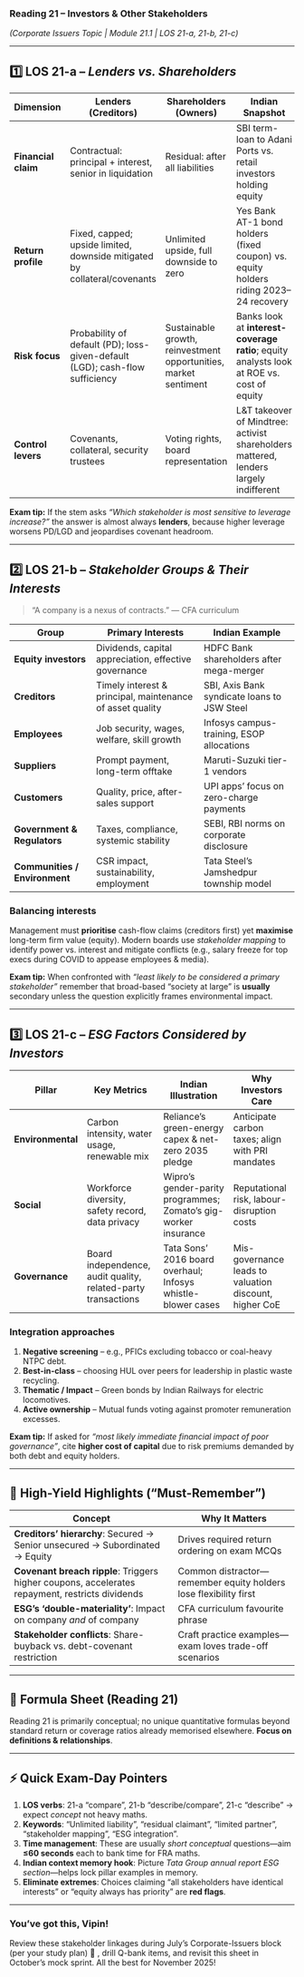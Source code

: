 ### Reading 21 – **Investors & Other Stakeholders**

*(Corporate Issuers Topic | Module 21.1 | LOS 21-a, 21-b, 21-c)*&#x20;

---

## 1️⃣ LOS 21-a – *Lenders vs. Shareholders*

| Dimension           | Lenders (Creditors)                                                          | Shareholders (Owners)                                            | Indian Snapshot                                                                           |
| ------------------- | ---------------------------------------------------------------------------- | ---------------------------------------------------------------- | ----------------------------------------------------------------------------------------- |
| **Financial claim** | Contractual: principal + interest, senior in liquidation                     | Residual: after all liabilities                                  | SBI term-loan to Adani Ports vs. retail investors holding equity                          |
| **Return profile**  | Fixed, capped; upside limited, downside mitigated by collateral/covenants    | Unlimited upside, full downside to zero                          | Yes Bank AT-1 bond holders (fixed coupon) vs. equity holders riding 2023–24 recovery      |
| **Risk focus**      | Probability of default (PD); loss-given-default (LGD); cash-flow sufficiency | Sustainable growth, reinvestment opportunities, market sentiment | Banks look at **interest-coverage ratio**; equity analysts look at ROE vs. cost of equity |
| **Control levers**  | Covenants, collateral, security trustees                                     | Voting rights, board representation                              | L\&T takeover of Mindtree: activist shareholders mattered, lenders largely indifferent    |

**Exam tip:** If the stem asks *“Which stakeholder is most sensitive to leverage increase?”* the answer is almost always **lenders**, because higher leverage worsens PD/LGD and jeopardises covenant headroom.

---

## 2️⃣ LOS 21-b – *Stakeholder Groups & Their Interests*

> “A company is a nexus of contracts.”
> — CFA curriculum

| Group                         | Primary Interests                                         | Indian Example                              |
| ----------------------------- | --------------------------------------------------------- | ------------------------------------------- |
| **Equity investors**          | Dividends, capital appreciation, effective governance     | HDFC Bank shareholders after mega-merger    |
| **Creditors**                 | Timely interest & principal, maintenance of asset quality | SBI, Axis Bank syndicate loans to JSW Steel |
| **Employees**                 | Job security, wages, welfare, skill growth                | Infosys campus-training, ESOP allocations   |
| **Suppliers**                 | Prompt payment, long-term offtake                         | Maruti-Suzuki tier-1 vendors                |
| **Customers**                 | Quality, price, after-sales support                       | UPI apps’ focus on zero-charge payments     |
| **Government & Regulators**   | Taxes, compliance, systemic stability                     | SEBI, RBI norms on corporate disclosure     |
| **Communities / Environment** | CSR impact, sustainability, employment                    | Tata Steel’s Jamshedpur township model      |

### Balancing interests

Management must **prioritise** cash-flow claims (creditors first) yet **maximise** long-term firm value (equity). Modern boards use *stakeholder mapping* to identify power vs. interest and mitigate conflicts (e.g., salary freeze for top execs during COVID to appease employees & media).

**Exam tip:** When confronted with *“least likely to be considered a primary stakeholder”* remember that broad-based “society at large” is **usually** secondary unless the question explicitly frames environmental impact.

---

## 3️⃣ LOS 21-c – *ESG Factors Considered by Investors*

| Pillar            | Key Metrics                                                   | Indian Illustration                                             | Why Investors Care                                     |
| ----------------- | ------------------------------------------------------------- | --------------------------------------------------------------- | ------------------------------------------------------ |
| **Environmental** | Carbon intensity, water usage, renewable mix                  | Reliance’s green-energy capex & net-zero 2035 pledge            | Anticipate carbon taxes; align with PRI mandates       |
| **Social**        | Workforce diversity, safety record, data privacy              | Wipro’s gender-parity programmes; Zomato’s gig-worker insurance | Reputational risk, labour-disruption costs             |
| **Governance**    | Board independence, audit quality, related-party transactions | Tata Sons’ 2016 board overhaul; Infosys whistle-blower cases    | Mis-governance leads to valuation discount, higher CoE |

### Integration approaches

1. **Negative screening** – e.g., PFICs excluding tobacco or coal-heavy NTPC debt.
2. **Best-in-class** – choosing HUL over peers for leadership in plastic waste recycling.
3. **Thematic / Impact** – Green bonds by Indian Railways for electric locomotives.
4. **Active ownership** – Mutual funds voting against promoter remuneration excesses.

**Exam tip:** If asked for *“most likely immediate financial impact of poor governance”*, cite **higher cost of capital** due to risk premiums demanded by both debt and equity holders.

---

## 📌 High-Yield Highlights (“Must-Remember”)

| Concept                                                                                         | Why It Matters                                                   |
| ----------------------------------------------------------------------------------------------- | ---------------------------------------------------------------- |
| **Creditors’ hierarchy**: Secured → Senior unsecured → Subordinated → Equity                    | Drives required return ordering on exam MCQs                     |
| **Covenant breach ripple**: Triggers higher coupons, accelerates repayment, restricts dividends | Common distractor—remember equity holders lose flexibility first |
| **ESG’s ‘double-materiality’**: Impact on company *and* of company                              | CFA curriculum favourite phrase                                  |
| **Stakeholder conflicts**: Share-buyback vs. debt-covenant restriction                          | Craft practice examples—exam loves trade-off scenarios           |

---

## 🧮 Formula Sheet (Reading 21)

Reading 21 is primarily conceptual; no unique quantitative formulas beyond standard return or coverage ratios already memorised elsewhere. **Focus on definitions & relationships**.

---

## ⚡ Quick Exam-Day Pointers

1. **LOS verbs**: 21-a “compare”, 21-b “describe/compare”, 21-c “describe” → expect *concept* not heavy maths.
2. **Keywords**: “Unlimited liability”, “residual claimant”, “limited partner”, “stakeholder mapping”, “ESG integration”.
3. **Time management**: These are usually *short conceptual* questions—aim **≤60 seconds** each to bank time for FRA maths.
4. **Indian context memory hook**: Picture *Tata Group annual report ESG section*—helps lock pillar examples in memory.
5. **Eliminate extremes**: Choices claiming “all stakeholders have identical interests” or “equity always has priority” are **red flags**.

---

### You’ve got this, Vipin!

Review these stakeholder linkages during July’s Corporate-Issuers block (per your study plan) 📅 , drill Q-bank items, and revisit this sheet in October’s mock sprint. All the best for November 2025!
